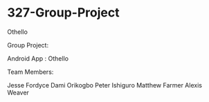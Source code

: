 327-Group-Project
=================

Othello 

Group Project: 

Android App : Othello

Team Members: 

Jesse Fordyce
Dami Orikogbo
Peter Ishiguro
Matthew Farmer
Alexis Weaver




